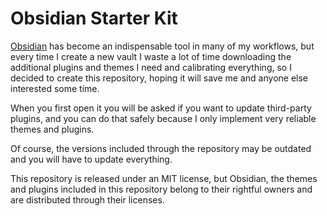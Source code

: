 # Obsidian Starter Kit

[Obsidian](https://obsidian.md) has become an indispensable tool in many of my workflows, but every time I create a new vault I waste a lot of time downloading the additional plugins and themes I need and calibrating everything, so I decided to create this repository, hoping it will save me and anyone else interested some time.

When you first open it you will be asked if you want to update third-party plugins, and you can do that safely because I only implement very reliable themes and plugins.

Of course, the versions included through the repository may be outdated and you will have to update everything.

This repository is released under an MIT license, but Obsidian, the themes and plugins included in this repository belong to their rightful owners and are distributed through their licenses.
